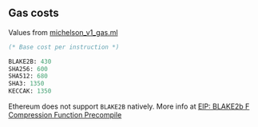 ## Gas costs

Values from [michelson_v1_gas.ml](https://gitlab.com/tezos/tezos/-/blob/master/src/proto_014_PtKathma/lib_protocol/michelson_v1_gas.ml)

```ml
(* Base cost per instruction *)

BLAKE2B: 430
SHA256: 600
SHA512: 680
SHA3: 1350
KECCAK: 1350
```

Ethereum does not support `BLAKE2B` natively. More info at [EIP: BLAKE2b F Compression Function Precompile](https://github.com/ethereum/EIPs/issues/152)

